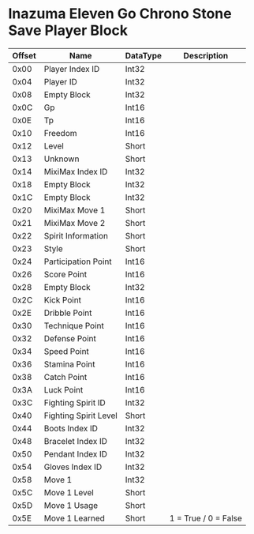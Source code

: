 # Inazuma Eleven Go Chrono Stone Save Player Block

Offset | Name | DataType | Description
--- | --- | --- | --- 
0x00 | Player Index ID | Int32 |
0x04 | Player ID | Int32 |
0x08 | Empty Block | Int32 |
0x0C | Gp | Int16 |
0x0E | Tp | Int16 |
0x10 | Freedom | Int16 |
0x12 | Level | Short |
0x13 | Unknown | Short |
0x14 | MixiMax Index ID | Int32 |
0x18 | Empty Block | Int32 |
0x1C | Empty Block | Int32 |
0x20 | MixiMax Move 1 | Short |
0x21 | MixiMax Move 2 | Short |
0x22 | Spirit Information | Short |
0x23 | Style | Short |
0x24 | Participation Point | Int16 |
0x26 | Score Point | Int16 |
0x28 | Empty Block | Int32 |
0x2C | Kick Point | Int16 |
0x2E | Dribble Point | Int16 |
0x30 | Technique Point | Int16 |
0x32 | Defense Point | Int16 |
0x34 | Speed Point | Int16 |
0x36 | Stamina Point | Int16 |
0x38 | Catch Point | Int16 |
0x3A | Luck Point | Int16 |
0x3C | Fighting Spirit ID | Int32 |
0x40 | Fighting Spirit Level | Short |
0x44 | Boots Index ID | Int32 |
0x48 | Bracelet Index ID | Int32 |
0x50 | Pendant Index ID | Int32 |
0x54 | Gloves Index ID | Int32 |
0x58 | Move 1 | Int32 |
0x5C | Move 1 Level | Short |
0x5D | Move 1 Usage | Short |
0x5E | Move 1 Learned | Short | 1 = True / 0 = False |
